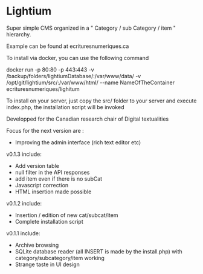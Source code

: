 # Lightium

Super simple CMS organized in a " Category / sub Category / item " hierarchy.

Example can be found at ecrituresnumeriques.ca

To install via docker, you can use the following command

docker run -p 80:80 -p 443:443 -v /backup/folders/lightiumDatabase/:/var/www/data/ -v /opt/git/lightium/src/:/var/www/html/ --name NameOfTheContainer ecrituresnumeriques/lighitum

To install on your server, just copy the src/ folder to your server and execute index.php, the installation script will be invoked

Developped for the Canadian research chair of Digital textualities

Focus for the next version are :
 - Improving the admin interface (rich text editor etc)

v0.1.3 include:
 - Add version table
 - null filter in the API responses
 - add item even if there is no subCat
 - Javascript correction
 - HTML insertion made possible

v0.1.2 include:
 - Insertion / edition of new cat/subcat/item
 - Complete installation script

v0.1.1 include:
- Archive browsing
- SQLite database reader (all INSERT is made by the install.php) with category/subcategory/item working
- Strange taste in UI design
